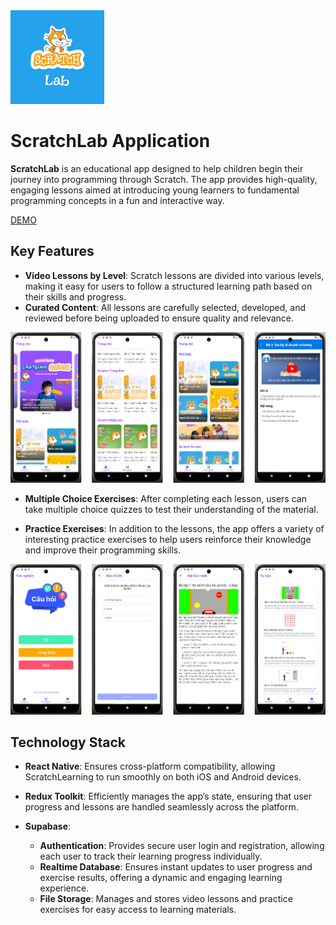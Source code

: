 <img src="https://github.com/tuanna-kite/ScratchLab/blob/main/demo/scratch-logo.png?raw=true" width="150" height="150">

# **ScratchLab Application**

**ScratchLab** is an educational app designed to help children begin their journey into programming through Scratch. The app provides high-quality, engaging lessons aimed at introducing young learners to fundamental programming concepts in a fun and interactive way.

[DEMO](https://drive.google.com/file/d/1R4kZdTaHb4hgpKo4u2zAG8u6yUBvhN-D/view?usp=sharing)

## Key Features

- **Video Lessons by Level**: Scratch lessons are divided into various levels, making it easy for users to follow a structured learning path based on their skills and progress.
- **Curated Content**: All lessons are carefully selected, developed, and reviewed before being uploaded to ensure quality and relevance.

![DEMO1](https://github.com/tuanna-kite/ScratchLab/blob/main/demo/demo1.png?raw=true)

- **Multiple Choice Exercises**: After completing each lesson, users can take multiple choice quizzes to test their understanding of the material.

- **Practice Exercises**: In addition to the lessons, the app offers a variety of interesting practice exercises to help users reinforce their knowledge and improve their programming skills.

![DEMO2](https://github.com/tuanna-kite/ScratchLab/blob/main/demo/demo2.png?raw=true)

## Technology Stack

- **React Native**: Ensures cross-platform compatibility, allowing ScratchLearning to run smoothly on both iOS and Android devices.

- **Redux Toolkit**: Efficiently manages the app’s state, ensuring that user progress and lessons are handled seamlessly across the platform.

- **Supabase**:
  - **Authentication**: Provides secure user login and registration, allowing each user to track their learning progress individually.
  - **Realtime Database**: Ensures instant updates to user progress and exercise results, offering a dynamic and engaging learning experience.
  - **File Storage**: Manages and stores video lessons and practice exercises for easy access to learning materials.
